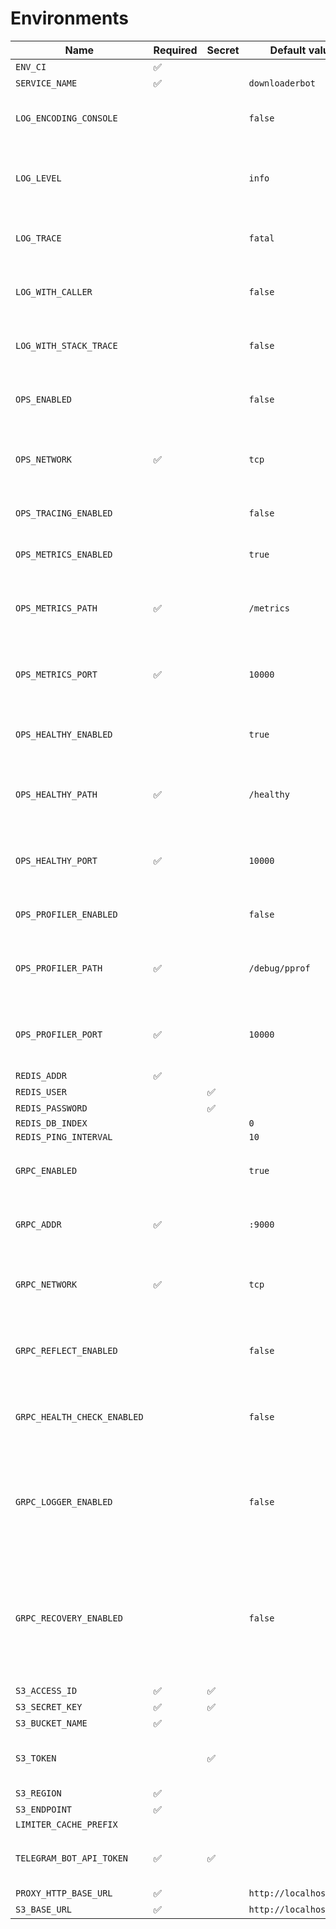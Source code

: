 # Environments

| Name                        | Required | Secret | Default value           | Usage                                                                         | Example          |
|-----------------------------|----------|--------|-------------------------|-------------------------------------------------------------------------------|------------------|
| `ENV_CI`                    | ✅        |        |                         |                                                                               | `dev`            |
| `SERVICE_NAME`              | ✅        |        | `downloaderbot`         |                                                                               |                  |
| `LOG_ENCODING_CONSOLE`      |          |        | `false`                 | allows to set user-friendly formatting                                        | `false`          |
| `LOG_LEVEL`                 |          |        | `info`                  | allows to set custom logger level                                             | `info`           |
| `LOG_TRACE`                 |          |        | `fatal`                 | allows to set custom trace level                                              | `fatal`          |
| `LOG_WITH_CALLER`           |          |        | `false`                 | allows to show stack trace                                                    | `false`          |
| `LOG_WITH_STACK_TRACE`      |          |        | `false`                 | allows to show stack trace                                                    | `false`          |
| `OPS_ENABLED`               |          |        | `false`                 | allows to enable ops server                                                   | `false`          |
| `OPS_NETWORK`               | ✅        |        | `tcp`                   | allows to set ops listen network: tcp/udp                                     | `tcp`            |
| `OPS_TRACING_ENABLED`       |          |        | `false`                 | allows to enable tracing                                                      | `false`          |
| `OPS_METRICS_ENABLED`       |          |        | `true`                  | allows to enable metrics                                                      | `true`           |
| `OPS_METRICS_PATH`          | ✅        |        | `/metrics`              | allows to set custom metrics path                                             | `/metrics`       |
| `OPS_METRICS_PORT`          | ✅        |        | `10000`                 | allows to set custom metrics port                                             | `10000`          |
| `OPS_HEALTHY_ENABLED`       |          |        | `true`                  | allows to enable health checker                                               | `true`           |
| `OPS_HEALTHY_PATH`          | ✅        |        | `/healthy`              | allows to set custom healthy path                                             | `/healthy`       |
| `OPS_HEALTHY_PORT`          | ✅        |        | `10000`                 | allows to set custom healthy port                                             | `10000`          |
| `OPS_PROFILER_ENABLED`      |          |        | `false`                 | allows to enable profiler                                                     | `false`          |
| `OPS_PROFILER_PATH`         | ✅        |        | `/debug/pprof`          | allows to set custom profiler path                                            | `/debug/pprof`   |
| `OPS_PROFILER_PORT`         | ✅        |        | `10000`                 | allows to set custom profiler port                                            | `10000`          |
| `REDIS_ADDR`                | ✅        |        |                         |                                                                               | `localhost:6379` |
| `REDIS_USER`                |          | ✅      |                         |                                                                               |                  |
| `REDIS_PASSWORD`            |          | ✅      |                         |                                                                               |                  |
| `REDIS_DB_INDEX`            |          |        | `0`                     |                                                                               |                  |
| `REDIS_PING_INTERVAL`       |          |        | `10`                    |                                                                               |                  |
| `GRPC_ENABLED`              |          |        | `true`                  | allows to enable grpc server                                                  | `true`           |
| `GRPC_ADDR`                 | ✅        |        | `:9000`                 | grpc server listen address                                                    | `localhost:9000` |
| `GRPC_NETWORK`              | ✅        |        | `tcp`                   | grpc server listen network: tpc/udp                                           | `tcp`            |
| `GRPC_REFLECT_ENABLED`      |          |        | `false`                 | allows to enable grpc reflection service                                      | `false`          |
| `GRPC_HEALTH_CHECK_ENABLED` |          |        | `false`                 | allows to enable grpc health checker                                          | `false`          |
| `GRPC_LOGGER_ENABLED`       |          |        | `false`                 | allows to enable logger. available only for default grpc sevrer               | `false`          |
| `GRPC_RECOVERY_ENABLED`     |          |        | `false`                 | allows to enable recovery from panics. available only for default grpc sevrer | `false`          |
| `S3_ACCESS_ID`              | ✅        | ✅      |                         |                                                                               |                  |
| `S3_SECRET_KEY`             | ✅        | ✅      |                         |                                                                               |                  |
| `S3_BUCKET_NAME`            | ✅        |        |                         |                                                                               |                  |
| `S3_TOKEN`                  |          | ✅      |                         | used only for amazon s3                                                       |                  |
| `S3_REGION`                 | ✅        |        |                         |                                                                               | `ru-1`           |
| `S3_ENDPOINT`               | ✅        |        |                         |                                                                               |                  |
| `LIMITER_CACHE_PREFIX`      |          |        |                         |                                                                               |                  |
| `TELEGRAM_BOT_API_TOKEN`    | ✅        | ✅      |                         | use token for your telegram bot                                               |                  |
| `PROXY_HTTP_BASE_URL`       | ✅        |        | `http://localhost:9020` |                                                                               |                  |
| `S3_BASE_URL`               | ✅        |        | `http://localhost:9050` |                                                                               |                  |
